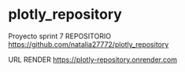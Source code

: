 # plotly_repository
Proyecto sprint 7 
REPOSITORIO
https://github.com/natalia27772/plotly_repository

URL RENDER
https://plotly-repository.onrender.com
